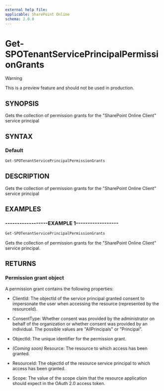 ```yaml
---
external help file:
applicable: SharePoint Online
schema: 2.0.0
---
```

# Get-SPOTenantServicePrincipalPermissionGrants

> [!WARNING]
> This is a preview feature and should not be used in production.

## SYNOPSIS
Gets the collection of permission grants for the "SharePoint Online Client" service principal

## SYNTAX

### Default
```powershell
Get-SPOTenantServicePrincipalPermissionGrants
```

## DESCRIPTION
Gets the collection of permission grants for the "SharePoint Online Client" service principal

## EXAMPLES

### ------------------EXAMPLE 1------------------
```powershell
Get-SPOTenantServicePrincipalPermissionGrants
```

Gets the collection of permission grants for the "SharePoint Online Client" service principal.

## RETURNS

### Permission grant object

A permission grant contains the following properties:

- ClientId: The objectId of the service principal granted consent to impersonate the user when accessing the resource (represented by the resourceId).

- ConsentType: Whether consent was provided by the administrator on behalf of the organization or whether consent was provided by an individual. The possible values are "AllPrincipals" or "Principal".

- ObjectId: The unique identifier for the permission grant.

- _(Coming soon)_ Resource: The resource to which access has been granted.

- ResourceId: The objectId of the resource service principal to which access has been granted.

- Scope: The value of the scope claim that the resource application should expect in the OAuth 2.0 access token.
